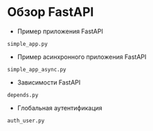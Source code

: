 # Обзор FastAPI

<ul>
  <li>
    Пример приложения FastAPI
  </li>
</ul>

```
simple_app.py
```

<ul>
  <li>
    Пример асинхронного приложения FastAPI
  </li>
</ul>

```
simple_app_async.py
```

<ul>
  <li>
    Зависимости FastAPI
  </li>
</ul>

```
depends.py
```

<ul>
  <li>
    Глобальная аутентификация
  </li>
</ul>

```
auth_user.py
```